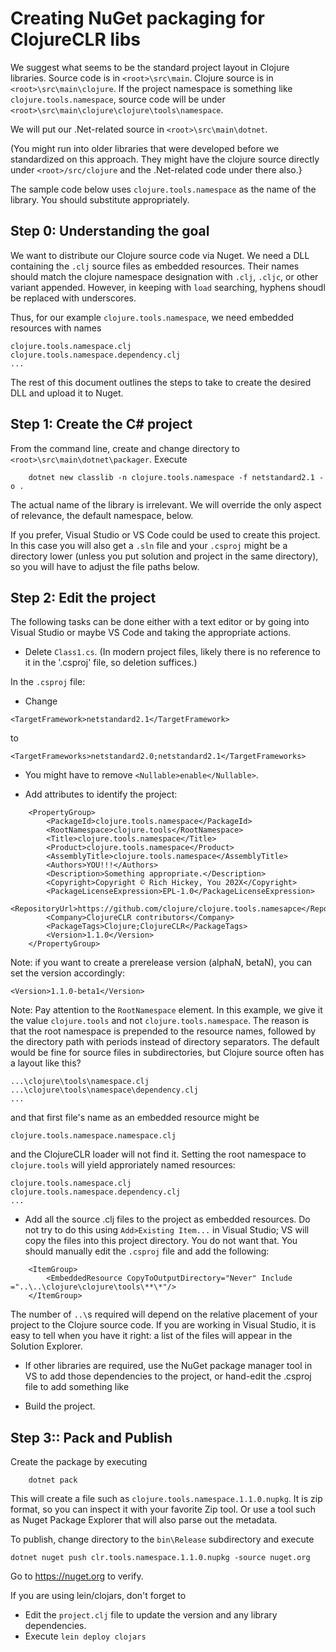 # Creating NuGet packaging for ClojureCLR libs

We suggest what seems to be the standard project layout in Clojure libraries.  Source code is in `<root>\src\main`.  Clojure source is in `<root>\src\main\clojure`. 
 If the project namespace is something like `clojure.tools.namespace`, source code will be under `<root>\src\main\clojure\clojure\tools\namespace`. 

 We will put our .Net-related source in `<root>\src\main\dotnet`.

(You might run into older libraries that were developed before we standardized on this approach.  They might have the clojure source directly under `<root>/src/clojure` and the .Net-related code under there also.}

The sample code below uses `clojure.tools.namespace` as the name of the library.  You should substitute appropriately.

## Step 0: Understanding the goal

We want to distribute our Clojure source code via Nuget.  We need a DLL containing the `.clj` source files as embedded resources.  Their names should match the clojure namespace designation with `.clj`, `.cljc`, or other variant appended.  However, in keeping with `load` searching, hyphens shoudl be replaced with underscores.

Thus, for our example `clojure.tools.namespace`, we need embedded resources with names

```
clojure.tools.namespace.clj
clojure.tools.namespace.dependency.clj
...
```

The rest of this document outlines the steps to take to create the desired DLL and upload it to Nuget.

## Step 1: Create the C# project

From the command line, create and change directory to `<root>\src\main\dotnet\packager`. Execute

```
	dotnet new classlib -n clojure.tools.namespace -f netstandard2.1 -o . 
```
The actual name of the library is irrelevant.  We will override the only aspect of relevance, the default namespace, below.

If you prefer, Visual Studio or VS Code could be used to create this project.  In this case you will also get a `.sln` file and your `.csproj` might be a directory lower (unless you put solution and project in the same directory), so you will have to adjust the file paths below.

## Step 2: Edit the project
	
The following tasks can be done either with a text editor or by going into Visual Studio or maybe VS Code and taking the appropriate actions.

* Delete `Class1.cs`. (In modern project files, likely there is no reference to it in the '.csproj' file, so deletion suffices.)
	
In the `.csproj` file:

* Change 

```
<TargetFramework>netstandard2.1</TargetFramework>
```
 
 to 
 
 ```
 <TargetFrameworks>netstandard2.0;netstandard2.1</TargetFrameworks>
 ```

 * You might have to remove `<Nullable>enable</Nullable>`.

* Add attributes to identify the project:

```
	<PropertyGroup>
		<PackageId>clojure.tools.namespace</PackageId>
		<RootNamespace>clojure.tools</RootNamespace>		
		<Title>clojure.tools.namespace</Title>
		<Product>clojure.tools.namespace</Product>
		<AssemblyTitle>clojure.tools.namespace</AssemblyTitle>
		<Authors>YOU!!!</Authors>
		<Description>Something appropriate.</Description>
		<Copyright>Copyright © Rich Hickey, You 202X</Copyright>
		<PackageLicenseExpression>EPL-1.0</PackageLicenseExpression>
		<RepositoryUrl>https://github.com/clojure/clojure.tools.namesapce</RepositoryUrl>
		<Company>ClojureCLR contributors</Company>
		<PackageTags>Clojure;ClojureCLR</PackageTags>
		<Version>1.1.0</Version> 
	</PropertyGroup>
```
	
Note: if you want to create a prerelease version (alphaN, betaN), you can set the version accordingly:

```
<Version>1.1.0-beta1</Version> 
```

Note: Pay attention to the `RootNamespace` element.  In this example, we give it the value `clojure.tools` and not `clojure.tools.namespace`.  The reason is that the root namespace is prepended to the resource names, followed by the directory path with periods instead of directory separators.  The default would be fine for source files in subdirectories, but Clojure source often has a layout like this?

```
...\clojure\tools\namespace.clj
...\clojure\tools\namespace\dependency.clj
...
```

and that first file's name as an embedded resource might be

```
clojure.tools.namespace.namespace.clj
```

and the ClojureCLR loader will not find it. Setting the root namespace to `clojure.tools` will yield approriately named resources:


```
clojure.tools.namespace.clj
clojure.tools.namespace.dependency.clj
...
```


* Add all the source .clj files to the project as embedded resources.   Do not try to do this using `Add>Existing Item...` in Visual Studio; VS will copy the files into this project directory.  You do not want that. You should manually edit the `.csproj` file and add the following:  

```
	<ItemGroup>
		<EmbeddedResource CopyToOutputDirectory="Never" Include ="..\..\clojure\clojure\tools\**\*"/>
	</ItemGroup>
```

The number of `..\`s required will depend on the relative placement of your project to the Clojure source code.  If you are working in Visual Studio, it is easy to tell when you have it right:  a list of the files will appear in the Solution Explorer.

* If other libraries are required, use the NuGet package manager tool in VS to add those dependencies to the project, or hand-edit the .csproj file to add something like

	<ItemGroup>
		<PackageReference Include="clr.tools.reader" Version="1.3.4" />
	</ItemGroup>
	
		
* Build the project.


## Step 3:: Pack and Publish

Create the package by executing

```
    dotnet pack 
```	

This will create a file such as `clojure.tools.namespace.1.1.0.nupkg`.  It is zip format, so you can inspect it with your favorite Zip tool.  Or use a tool such as Nuget Package Explorer that will also parse out the metadata.

To publish, change directory to the `bin\Release` subdirectory and execute

```
dotnet nuget push clr.tools.namespace.1.1.0.nupkg -source nuget.org
```

Go to https://nuget.org to verify.

If you are using lein/clojars, don't forget to

* Edit the `project.clj` file to update the version and any library dependencies.
* Execute  `lein deploy clojars` 







	
